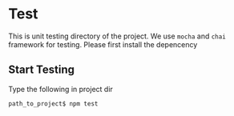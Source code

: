 # Test
This is unit testing directory of the project.
We use `mocha` and `chai` framework for testing.
Please first install the depencency

## Start Testing
Type the following in project dir
```shell
path_to_project$ npm test
```
